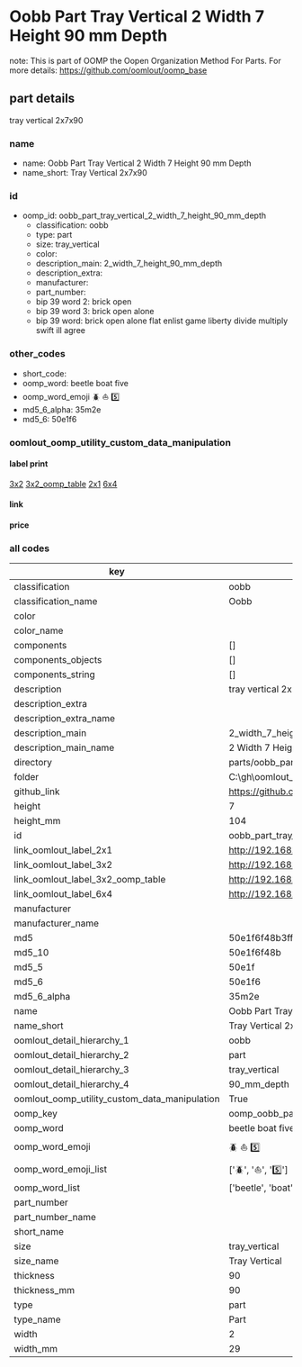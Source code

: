 # Oobb Part Tray Vertical 2 Width 7 Height 90 mm Depth  

note: This is part of OOMP the Oopen Organization Method For Parts. For more details: https://github.com/oomlout/oomp_base

##  part details
  



tray vertical 2x7x90



### name
* name: Oobb Part Tray Vertical 2 Width 7 Height 90 mm Depth
* name_short: Tray Vertical 2x7x90 
### id
* oomp_id: oobb_part_tray_vertical_2_width_7_height_90_mm_depth
  * classification: oobb
  * type: part
  * size: tray_vertical
  * color: 
  * description_main: 2_width_7_height_90_mm_depth
  * description_extra: 
  * manufacturer: 
  * part_number: 
  * bip 39 word 2: brick open
  * bip 39 word 3: brick open alone
  * bip 39 word: brick open alone flat enlist game liberty divide multiply swift ill agree

### other_codes
* short_code: 
* oomp_word: beetle boat five
* oomp_word_emoji :beetle: :boat: :five:
* md5_6_alpha: 35m2e
* md5_6: 50e1f6






### oomlout_oomp_utility_custom_data_manipulation
#### label print
[3x2](http://192.168.1.245:1112/?label=oomp%2035m2e)
[3x2_oomp_table](http://192.168.1.108:1112/?label=oomp%2035m2e)
[2x1](http://192.168.1.242:1112/?label=oomp%2035m2e)
[6x4](http://192.168.1.55:1112/?label=oomp%2035m2e)    

#### link

                              

#### price







### all codes 
| key | value |  
| --- | --- |  
| classification | oobb |  
| classification_name | Oobb |  
| color |  |  
| color_name |  |  
| components | [] |  
| components_objects | [] |  
| components_string | [] |  
| description | tray vertical 2x7x90 |  
| description_extra |  |  
| description_extra_name |  |  
| description_main | 2_width_7_height_90_mm_depth |  
| description_main_name | 2 Width 7 Height 90 mm Depth |  
| directory | parts/oobb_part_tray_vertical_2_width_7_height_90_mm_depth |  
| folder | C:\gh\oomlout_oobb_version_4_generated_parts\parts\oobb_part_tray_vertical_2_width_7_height_90_mm_depth |  
| github_link | https://github.com/oomlout/oomlout_oomp_part_src/tree/main/parts/oobb_part_tray_vertical_2_width_7_height_90_mm_depth |  
| height | 7 |  
| height_mm | 104 |  
| id | oobb_part_tray_vertical_2_width_7_height_90_mm_depth |  
| link_oomlout_label_2x1 | http://192.168.1.242:1112/?label=oomp%2035m2e |  
| link_oomlout_label_3x2 | http://192.168.1.245:1112/?label=oomp%2035m2e |  
| link_oomlout_label_3x2_oomp_table | http://192.168.1.108:1112/?label=oomp%2035m2e |  
| link_oomlout_label_6x4 | http://192.168.1.55:1112/?label=oomp%2035m2e |  
| manufacturer |  |  
| manufacturer_name |  |  
| md5 | 50e1f6f48b3ff01d7ca565880de6c8dd |  
| md5_10 | 50e1f6f48b |  
| md5_5 | 50e1f |  
| md5_6 | 50e1f6 |  
| md5_6_alpha | 35m2e |  
| name | Oobb Part Tray Vertical 2 Width 7 Height 90 mm Depth |  
| name_short | Tray Vertical 2x7x90  |  
| oomlout_detail_hierarchy_1 | oobb |  
| oomlout_detail_hierarchy_2 | part |  
| oomlout_detail_hierarchy_3 | tray_vertical |  
| oomlout_detail_hierarchy_4 | 90_mm_depth |  
| oomlout_oomp_utility_custom_data_manipulation | True |  
| oomp_key | oomp_oobb_part_tray_vertical_2_width_7_height_90_mm_depth |  
| oomp_word | beetle boat five |  
| oomp_word_emoji | :beetle: :boat: :five: |  
| oomp_word_emoji_list | [':beetle:', ':boat:', ':five:'] |  
| oomp_word_list | ['beetle', 'boat', 'five'] |  
| part_number |  |  
| part_number_name |  |  
| short_name |  |  
| size | tray_vertical |  
| size_name | Tray Vertical |  
| thickness | 90 |  
| thickness_mm | 90 |  
| type | part |  
| type_name | Part |  
| width | 2 |  
| width_mm | 29 |  
